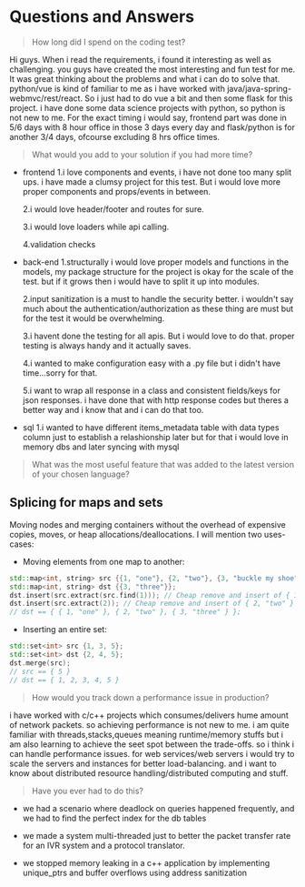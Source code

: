 
# Questions and Answers

> How long did I spend on the coding test?

Hi guys. When i read the requirements, i found it interesting as well as challenging. you guys have created the most interesting and fun test for me. It was great thinking about the problems and what i can do to solve that. python/vue is kind of familiar to me as i have worked with java/java-spring-webmvc/rest/react. So i just had to do vue a bit and then some flask for this project. i have done some data science projects with python, so python is not new to me. For the exact timing i would say, frontend part was done in 5/6 days with 8 hour office in those 3 days every day and flask/python is for another 3/4 days, ofcourse excluding 8 hrs office times.

> What would you add to your solution if you had more time?

* frontend
  1.i love components and events, i have not done too many split ups. i have made a clumsy project for this test. But i would love more proper components and props/events in between.

  2.i would love header/footer and routes for sure.
  
  3.i would love loaders while api calling.

  4.validation checks

* back-end
  1.structurally i would love proper models and functions in the models, my package structure for the project is okay for the scale of the test. but if it grows then i would have to split it up into modules.

  2.input sanitization is a must to handle the security better. i wouldn't say much about the authentication/authorization as these thing are must but for the test it would be overwhelming.

  3.i havent done the testing for all apis. But i would love to do that. proper testing is always handy and it actually saves.

  4.i wanted to make configuration easy with a .py file but i didn't have time...sorry for that.

  5.i want to wrap all response in a class and consistent fields/keys for json responses. i have done that with http response codes but theres a better way and i know that and i can do that too.

* sql
  1.i wanted to have different items_metadata table with data types column just to establish a relashionship later but for that i would love in memory dbs and later syncing with mysql

>What was the most useful feature that was added to the latest version of your chosen language?

## Splicing for maps and sets

Moving nodes and merging containers without the overhead of expensive copies, moves, or heap allocations/deallocations. I will mention two uses-cases:

* Moving elements from one map to another:

```c++
std::map<int, string> src {{1, "one"}, {2, "two"}, {3, "buckle my shoe"}};
std::map<int, string> dst {{3, "three"}};
dst.insert(src.extract(src.find(1))); // Cheap remove and insert of { 1, "one" } from `src` to `dst`.
dst.insert(src.extract(2)); // Cheap remove and insert of { 2, "two" } from `src` to `dst`.
// dst == { { 1, "one" }, { 2, "two" }, { 3, "three" } };
```

* Inserting an entire set:

```c++
std::set<int> src {1, 3, 5};
std::set<int> dst {2, 4, 5};
dst.merge(src);
// src == { 5 }
// dst == { 1, 2, 3, 4, 5 }
```

> How would you track down a performance issue in production?

i have worked with c/c++ projects which consumes/delivers hume amount of network packets. so achieving performance is not new to me. i am quite familiar with threads,stacks,queues meaning runtime/memory stuffs but i am also learning to achieve the seet spot between the trade-offs. so i think i can handle performance issues. for web services/web servers i would try to scale the servers and instances for better load-balancing. and i want to know about distributed resource handling/distributed computing and stuff.

>Have you ever had to do this?

* we had a scenario where deadlock on queries happened frequently, and we had to find the perfect index for the db tables

* we made a system multi-threaded just to better the packet transfer rate for an IVR system and a protocol translator.

* we stopped memory leaking in a c++ application by implementing unique_ptrs and buffer overflows using address sanitization
